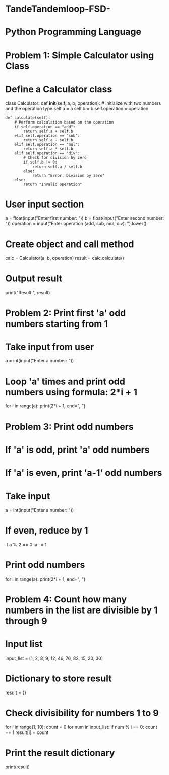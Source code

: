 # TandeTandemloop-FSD-

# Python Programming Language


# Problem 1: Simple Calculator using Class

# Define a Calculator class
class Calculator:
    def __init__(self, a, b, operation):
        # Initialize with two numbers and the operation type
        self.a = a
        self.b = b
        self.operation = operation

    def calculate(self):
        # Perform calculation based on the operation
        if self.operation == "add":
            return self.a + self.b
        elif self.operation == "sub":
            return self.a - self.b
        elif self.operation == "mul":
            return self.a * self.b
        elif self.operation == "div":
            # Check for division by zero
            if self.b != 0:
                return self.a / self.b
            else:
                return "Error: Division by zero"
        else:
            return "Invalid operation"

# User input section
a = float(input("Enter first number: "))
b = float(input("Enter second number: "))
operation = input("Enter operation (add, sub, mul, div): ").lower()

# Create object and call method
calc = Calculator(a, b, operation)
result = calc.calculate()

# Output result
print("Result:", result)



# Problem 2: Print first 'a' odd numbers starting from 1

# Take input from user
a = int(input("Enter a number: "))

# Loop 'a' times and print odd numbers using formula: 2*i + 1
for i in range(a):
    print(2*i + 1, end=", ")



# Problem 3: Print odd numbers
# If 'a' is odd, print 'a' odd numbers
# If 'a' is even, print 'a-1' odd numbers

# Take input
a = int(input("Enter a number: "))

# If even, reduce by 1
if a % 2 == 0:
    a -= 1

# Print odd numbers
for i in range(a):
    print(2*i + 1, end=", ")



# Problem 4: Count how many numbers in the list are divisible by 1 through 9

# Input list
input_list = [1, 2, 8, 9, 12, 46, 76, 82, 15, 20, 30]

# Dictionary to store result
result = {}

# Check divisibility for numbers 1 to 9
for i in range(1, 10):
    count = 0
    for num in input_list:
        if num % i == 0:
            count += 1
    result[i] = count

# Print the result dictionary
print(result)


